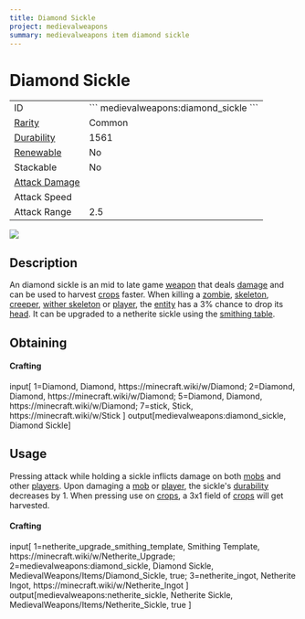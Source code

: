 ```yaml
---
title: Diamond Sickle
project: medievalweapons
summary: medievalweapons item diamond sickle
---
```

# Diamond Sickle
<div class="main_table">
<div class="left_main_table">
<table class="left_table">
    <tbody>
        <tr>
            <td class="first-column">ID</td>
            <td class="second-column">
            ```
            medievalweapons:diamond_sickle
            ```
            </td>
        </tr>
        <tr id="linear-top">
            <td class="first-column"><a href="https://minecraft.wiki/w/Rarity" target="_blank">Rarity</a></td>
            <td class="second-column">Common</td>
        </tr>
        <tr id="linear-top">
            <td class="first-column"><a href="https://minecraft.wiki/w/Durability" target="_blank">Durability</a></td>
            <td class="second-column">1561</td>
        </tr>
        <tr id="linear-top">
            <td class="first-column"><a href="https://minecraft.wiki/w/Renewable_resource" target="_blank">Renewable</a></td>
            <td class="second-column">No</td>
        </tr>
        <tr id="linear-top">
            <td class="first-column">Stackable</td>
            <td class="second-column">No</td>
        </tr>
        <tr id="linear-top">
            <td class="first-column"><a href="https://minecraft.wiki/w/Damage" target="_blank">Attack Damage</a></td>
            <td class="second-column icon-element" icon-count="6" icon-id="melee" icon-exclusive></td>
        </tr>
        <tr id="linear-top">
            <td class="first-column">Attack Speed</td>
            <td class="second-column icon-element" icon-count="1.8" icon-id="melee_speed" icon-exclusive></td>
        </tr>
        <tr id="linear-top">
            <td class="first-column">Attack Range</td>
            <td class="second-column">2.5</td>
        </tr>
    </tbody>
</table>
</div>
    <img src="/wiki/assets/medievalweapons/items/diamond_sickle.png" loading="lazy" class="right_img_table"/>
</div>

## Description
An diamond sickle is an mid to late game [weapon](https://minecraft.wiki/w/Weapon) that deals [damage](https://minecraft.wiki/w/Damage) and can be used to harvest [crops](https://minecraft.wiki/w/Crops) faster. When killing a [zombie](https://minecraft.wiki/w/Zombie), [skeleton](https://minecraft.wiki/w/Skeleton), [creeper](https://minecraft.wiki/w/Creeper), [wither skeleton](https://minecraft.wiki/w/Wither_Skeleton) or [player](https://minecraft.wiki/w/Player), the [entity](https://minecraft.wiki/w/Mob) has a 3% chance to drop its [head](https://minecraft.wiki/w/Head). It can be upgraded to a netherite sickle using the [smithing table](https://minecraft.wiki/w/Smithing_Table).

## Obtaining
#### Crafting
<div id="crafting-table">
<div class="crafting-element" crafting-type="vanilla_crafting">
input[
    1=Diamond, Diamond, https://minecraft.wiki/w/Diamond;
    2=Diamond, Diamond, https://minecraft.wiki/w/Diamond;
    5=Diamond, Diamond, https://minecraft.wiki/w/Diamond;
    7=stick, Stick, https://minecraft.wiki/w/Stick
]
output[medievalweapons:diamond_sickle, Diamond Sickle]
</div>
</div>

## Usage
Pressing attack while holding a sickle inflicts damage on both [mobs](https://minecraft.wiki/w/Mob) and other [players](https://minecraft.wiki/w/Player). Upon damaging a [mob](https://minecraft.wiki/w/Mob) or [player](https://minecraft.wiki/w/Player), the sickle's [durability](https://minecraft.wiki/w/Durability) decreases by 1. When pressing use on [crops](https://minecraft.wiki/w/Crops), a 3x1 field of [crops](https://minecraft.wiki/w/Crops) will get harvested.

#### Crafting
<div id="crafting-table">
<div class="crafting-element" crafting-type="smithing">
input[
    1=netherite_upgrade_smithing_template, Smithing Template, https://minecraft.wiki/w/Netherite_Upgrade; 
    2=medievalweapons:diamond_sickle, Diamond Sickle, MedievalWeapons/Items/Diamond_Sickle, true;
    3=netherite_ingot, Netherite Ingot, https://minecraft.wiki/w/Netherite_Ingot
]
output[medievalweapons:netherite_sickle, Netherite Sickle, MedievalWeapons/Items/Netherite_Sickle, true ]
</div>
</div>
